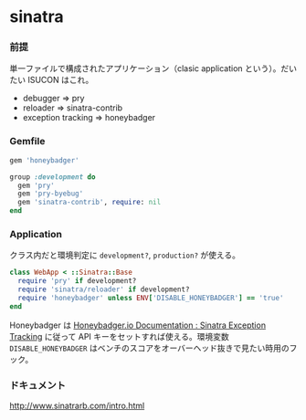 # sinatra

### 前提

単一ファイルで構成されたアプリケーション（clasic application という）。だいたい ISUCON はこれ。

* debugger => pry
* reloader => sinatra-contrib
* exception tracking => honeybadger

### Gemfile

```rb
gem 'honeybadger'

group :development do
  gem 'pry'
  gem 'pry-byebug'
  gem 'sinatra-contrib', require: nil
end
```

### Application

クラス内だと環境判定に `development?`, `production?` が使える。

```rb
class WebApp < ::Sinatra::Base
  require 'pry' if development?
  require 'sinatra/reloader' if development?
  require 'honeybadger' unless ENV['DISABLE_HONEYBADGER'] == 'true'
end
```

Honeybadger は [Honeybadger\.io Documentation : Sinatra Exception Tracking](https://docs.honeybadger.io/ruby/integration-guides/sinatra-exception-tracking.html) に従って API キーをセットすれば使える。環境変数 `DISABLE_HONEYBADGER` はベンチのスコアをオーバーヘッド抜きで見たい時用のフック。

### ドキュメント

http://www.sinatrarb.com/intro.html
